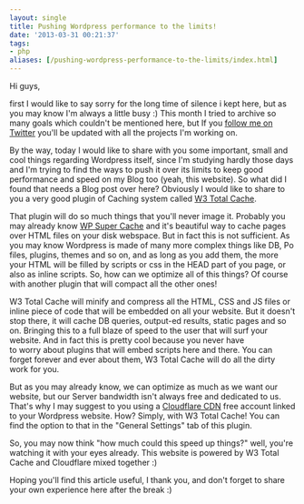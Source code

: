 ```yaml
---
layout: single
title: Pushing Wordpress performance to the limits!
date: '2013-03-31 00:21:37'
tags:
- php
aliases: [/pushing-wordpress-performance-to-the-limits/index.html]
---
```


Hi guys,

first I would like to say sorry for the long time of silence i kept here, but as you may know I'm always a little busy :) This month I tried to archive so many goals which couldn't be mentioned here, but If you [follow me on Twitter](https://twitter.com/JulianXhokaxhiu "Julian Xhokaxhiu (JulianXhokaxhiu) on Twitter") you'll be updated with all the projects I'm working on.

By the way, today I would like to share with you some important, small and cool things regarding Wordpress itself, since I'm studying hardly those days and I'm trying to find the ways to push it over its limits to keep good performance and speed on my Blog too (yeah, this website). So what did I found that needs a Blog post over here? Obviously I would like to share to you a very good plugin of Caching system called [W3 Total Cache](http://wordpress.org/extend/plugins/w3-total-cache/ "Easy Web Performance Optimization (WPO) using caching for Wordpress").

That plugin will do so much things that you'll never image it. Probably you may already know [WP Super Cache](http://wordpress.org/extend/plugins/wp-super-cache/ "A very fast caching engine for WordPress that produces static html files.") and it's beautiful way to cache pages over HTML files on your disk webspace. But in fact this is not sufficient. As you may know Wordpress is made of many more complex things like DB, Po files, plugins, themes and so on, and as long as you add them, the more your HTML will be filled by scripts or css in the HEAD part of you page, or also as inline scripts. So, how can we optimize all of this things? Of course with another plugin that will compact all the other ones!

W3 Total Cache will minify and compress all the HTML, CSS and JS files or inline piece of code that will be embedded on all your website. But it doesn't stop there, it will cache DB queries, output-ed results, static pages and so on. Bringing this to a full blaze of speed to the user that will surf your website. And in fact this is pretty cool because you never have to worry about plugins that will embed scripts here and there. You can forget forever and ever about them, W3 Total Cache will do all the dirty work for you.

But as you may already know, we can optimize as much as we want our website, but our Server bandwidth isn't always free and dedicated to us. That's why I may suggest to you using a [Cloudflare CDN](https://www.cloudflare.com/ "Cloudflare CDN") free account linked to your Wordpress website. How? Simply, with W3 Total Cache! You can find the option to that in the "General Settings" tab of this plugin.

So, you may now think "how much could this speed up things?" well, you're watching it with your eyes already. This website is powered by W3 Total Cache and Cloudflare mixed together :)

Hoping you'll find this article useful, I thank you, and don't forget to share your own experience here after the break :)